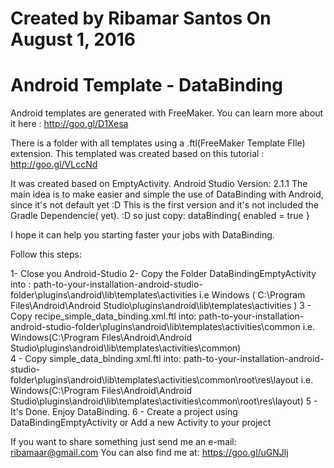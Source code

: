 Created by Ribamar Santos
On August 1, 2016
============================================
Android Template - DataBinding
============================================

Android templates are generated with FreeMaker. You can learn more about it here :
http://goo.gl/D1Xesa


There is a folder with all templates using a .ftl(FreeMaker Template FIle) extension.
This templated was created based on this tutorial : http://goo.gl/VLccNd

It was created based on EmptyActivity. Android Studio Version: 2.1.1 
The main idea is to make easier and simple the use of DataBinding with Android,
since it's not default yet :D
This is the first version and it's not included the Gradle Dependencie( yet). :D so just copy:
    dataBinding{
        enabled = true
    }

I hope it can help you starting faster your jobs with DataBinding. 

Follow this steps:

1- Close you Android-Studio
2- Copy the Folder DataBindingEmptyActivity into :
    path-to-your-installation-android-studio-folder\plugins\android\lib\templates\activities
	i.e Windows ( C:\Program Files\Android\Android Studio\plugins\android\lib\templates\activities )
3 - Copy recipe_simple_data_binding.xml.ftl into: 
    path-to-your-installation-android-studio-folder\plugins\android\lib\templates\activities\common 
    i.e. Windows(C:\Program Files\Android\Android Studio\plugins\android\lib\templates\activities\common)	
4 - Copy simple_data_binding.xml.ftl into:
    path-to-your-installation-android-studio-folder\plugins\android\lib\templates\activities\common\root\res\layout
    i.e. Windows(C:\Program Files\Android\Android Studio\plugins\android\lib\templates\activities\common\root\res\layout)
5 - It's Done. Enjoy DataBinding.
6 - Create a project using  DataBindingEmptyActivity or Add a new Activity to your project

	
	
If you want to share something just send me an e-mail: ribamaar@gmail.com 
You can also find me at: https://goo.gl/uGNJlj
	

 